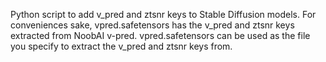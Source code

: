 Python script to add v_pred and ztsnr keys to Stable Diffusion models.
For conveniences sake, vpred.safetensors has the v_pred and ztsnr keys extracted from NoobAI v-pred.
vpred.safetensors can be used as the file you specify to extract the v_pred and ztsnr keys from.
